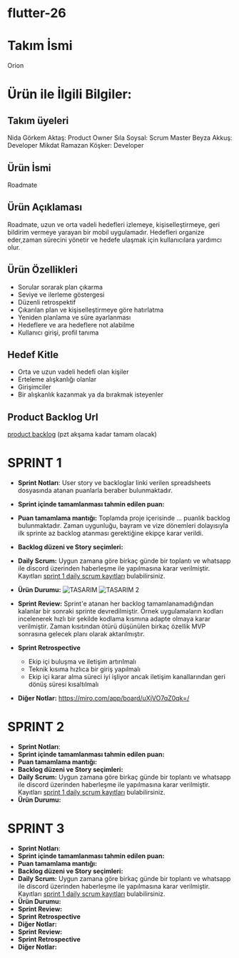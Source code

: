 # flutter-26

# Takım İsmi
Orion 
# Ürün ile İlgili Bilgiler:
## Takım üyeleri
Nida Görkem Aktaş: Product Owner
Sıla Soysal: Scrum Master
Beyza Akkuş: Developer
Mikdat Ramazan Köşker: Developer
## Ürün İsmi
Roadmate
## Ürün Açıklaması
Roadmate, uzun ve orta vadeli hedefleri izlemeye, kişiselleştirmeye, geri bildirim vermeye yarayan bir mobil uygulamadır. Hedefleri organize eder,zaman sürecini yönetir ve hedefe ulaşmak için kullanıcılara yardımcı olur.  
## Ürün Özellikleri
- Sorular sorarak plan çıkarma
- Seviye ve ilerleme göstergesi
- Düzenli retrospektif 
- Çıkarılan plan ve kişiselleştirmeye göre hatırlatma
- Yeniden planlama ve süre ayarlanması
- Hedeflere ve ara hedeflere not alabilme
- Kullanıcı girişi, profil tanıma

## Hedef Kitle
- Orta ve uzun vadeli hedefi olan kişiler
- Erteleme alışkanlığı olanlar
- Girişimciler
- Bir alışkanlık kazanmak ya da bırakmak isteyenler
## Product Backlog Url 
[product backlog](https://docs.google.com/spreadsheets/d/1wFbn89JRsCTu5jDWtkIQo-aaT2a0rxQgqyRqkcvJwP4/edit?usp=drivesdk) (pzt akşama kadar tamam olacak)
# SPRINT 1
- **Sprint Notları**: User story ve backloglar linki verilen spreadsheets dosyasında atanan puanlarla beraber bulunmaktadır. 
- **Sprint içinde tamamlanması tahmin edilen puan:** 
- **Puan tamamlama mantığı:** Toplamda proje içerisinde ... puanlık backlog bulunmaktadır. Zaman uygunluğu, bayram ve vize dönemleri dolayısıyla ilk sprinte az backlog atanması gerektiğine ekipçe karar verildi. 
- **Backlog düzeni ve Story seçimleri:**
- **Daily Scrum:** Uygun zamana göre birkaç günde bir toplantı ve whatsapp ile discord üzerinden haberleşme ile yapılmasına karar verilmiştir. Kayıtları [sprint 1 daily scrum kayıtları](https://docs.google.com/document/d/1hdzpGAVeC6EmE8pe0HFvwhgkNNoh6Qsz6pPEhqvSmdA/edit?usp=drivesdk) bulabilirsiniz.
- **Ürün Durumu:**  ![TASARIM](https://drive.google.com/file/d/13_3eJyv2Xvmu_VLO43PJp7OxoN2UiShm/view?usp=drivesdk)  ![TASARIM 2](https://drive.google.com/file/d/13Rz7v9WfJN4VczV7nJfAtINjJMZ7TJcd/view?usp=drivesdk)

- **Sprint Review:** Sprint'e atanan her backlog tamamlanamadığından kalanlar bir sonraki sprinte devredilmiştir. Örnek uygulamaların kodları incelenerek hızlı bir şekilde kodlama kısmına adapte olmaya karar verilmiştir. Zaman kısıtından ötürü düşünülen birkaç özellik MVP sonrasına gelecek planı olarak aktarılmıştır. 
- **Sprint Retrospective**
  * Ekip içi buluşma ve iletişim artırılmalı
  * Teknik kısıma hızlıca bir giriş yapılmalı
  * Ekip içi karar alma süreci iyi işliyor ancak iletişim kanallarından geri dönüş süresi kısaltılmalı 
- **Diğer Notlar:** https://miro.com/app/board/uXjVO7qZ0qk=/ 

# SPRINT 2
- **Sprint Notları**:
- **Sprint içinde tamamlanması tahmin edilen puan:**
- **Puan tamamlama mantığı:**
- **Backlog düzeni ve Story seçimleri:**
- **Daily Scrum:** Uygun zamana göre birkaç günde bir toplantı ve whatsapp ile discord üzerinden haberleşme ile yapılmasına karar verilmiştir. Kayıtları [sprint 1 daily scrum kayıtları](www.google.com) bulabilirsiniz.
- **Ürün Durumu:** 


# SPRINT 3
- **Sprint Notları**:
- **Sprint içinde tamamlanması tahmin edilen puan:**
- **Puan tamamlama mantığı:**
- **Backlog düzeni ve Story seçimleri:**
- **Daily Scrum:** Uygun zamana göre birkaç günde bir toplantı ve whatsapp ile discord üzerinden haberleşme ile yapılmasına karar verilmiştir. Kayıtları [sprint 1 daily scrum kayıtları](www.google.com) bulabilirsiniz.
- **Ürün Durumu:** 
- **Sprint Review:**
- **Sprint Retrospective**
- **Diğer Notlar:** 
- **Sprint Review:**
- **Sprint Retrospective**
- **Diğer Notlar:** 
